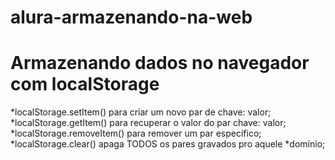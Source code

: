 # alura-armazenando-na-web

# Armazenando dados no navegador com localStorage

*localStorage.setItem() para criar um novo par de chave: valor;
*localStorage.getItem() para recuperar o valor do par chave: valor;
*localStorage.removeItem() para remover um par específico;
*localStorage.clear() apaga TODOS os pares gravados pro aquele *domínio;


